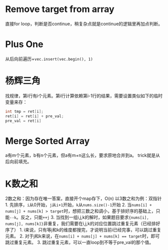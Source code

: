# Remove target from array
直接for loop，判断是否continue，稍复杂点就是continue的逻辑里再加点判断。
# Plus One
从后向前遍历+`vec.insert(vec.begin(), 1)`
# 杨辉三角
找规律，第i行有i个元素。第i行计算依赖第i-1行的结果，需要设置类似如下的临时变量来存：
```c++
int tmp = ret[i];
ret[i] = ret[i] + pre_val;
pre_val = ret[i]
```
# Merge Sorted Array
a有m个元素，b有n个元素，但a有m+n这么长，要求原地合并到a。
trick就是从后向前填充。
# K数之和
2数之和：因为存在唯一答案，直接开个map存下，O(n)
以3数之和为例：双指针
    1. 先排序，`i`从0开始，`j`从`i+1`开始，`k`从`nums.size()-1`开始
    2. 当`nums[i] + nums[j] + nums[k] > target`时，想把三数之和调小，基于排好序的基础上，只能`--k`。反之，只能`++j`
    3. 当找到一组i,j,k的解时，如果题目要求`{nums[i], nums[j], nums[k]}`非重复，我们需要在i,j,k的对应位置跳过重复元素（已经排好序了）
        1. i来说，只有等j和k的维度都搜完，才说明当前i已经完事，可以跳过重复元素。
        2. 对于j和k来说，在`nums[i] + nums[j] + nums[k] == target`时，即可跳过重复元素。
        3. 跳过重复元素，可以一直loop到不等于pre_val的那个值。
